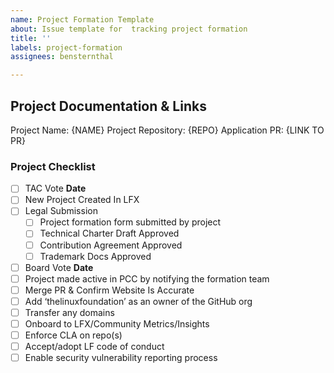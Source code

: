 ```yaml
---
name: Project Formation Template
about: Issue template for  tracking project formation
title: ''
labels: project-formation
assignees: bensternthal

---
```


## Project Documentation & Links

Project Name: {NAME}
Project Repository: {REPO}
Application PR: {LINK TO PR}

### Project Checklist

- [ ] TAC Vote **Date**
- [ ] New Project Created In LFX
- [ ] Legal Submission
   - [ ] Project formation form submitted by project 
   - [ ] Technical Charter Draft Approved
   - [ ] Contribution Agreement Approved
   - [ ] Trademark Docs Approved
- [ ] Board Vote  **Date**
- [ ] Project made active in PCC by notifying the formation team
- [ ] Merge PR & Confirm Website Is Accurate
- [ ] Add ‘thelinuxfoundation’ as an owner of the GitHub org
- [ ] Transfer any domains
- [ ] Onboard to LFX/Community Metrics/Insights
- [ ] Enforce CLA on repo(s)
- [ ] Accept/adopt LF code of conduct
- [ ] Enable security vulnerability reporting process
